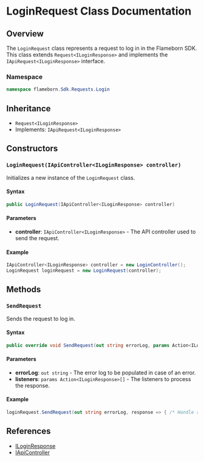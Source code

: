 
# LoginRequest Class Documentation

## Overview

The `LoginRequest` class represents a request to log in in the Flameborn SDK. This class extends `Request<ILoginResponse>` and implements the `IApiRequest<ILoginResponse>` interface.

### Namespace
```csharp
namespace flameborn.Sdk.Requests.Login
```

## Inheritance
- `Request<ILoginResponse>`
- Implements: `IApiRequest<ILoginResponse>`

## Constructors

### `LoginRequest(IApiController<ILoginResponse> controller)`

Initializes a new instance of the `LoginRequest` class.

#### Syntax
```csharp
public LoginRequest(IApiController<ILoginResponse> controller)
```

#### Parameters
- **controller**: `IApiController<ILoginResponse>` - The API controller used to send the request.

#### Example
```csharp
IApiController<ILoginResponse> controller = new LoginController();
LoginRequest loginRequest = new LoginRequest(controller);
```

## Methods

### `SendRequest`

Sends the request to log in.

#### Syntax
```csharp
public override void SendRequest(out string errorLog, params Action<ILoginResponse>[] listeners);
```

#### Parameters
- **errorLog**: `out string` - The error log to be populated in case of an error.
- **listeners**: `params Action<ILoginResponse>[]` - The listeners to process the response.

#### Example
```csharp
loginRequest.SendRequest(out string errorLog, response => { /* Handle response */ });
```

## References
- [ILoginResponse](https://gkhanc.github.io/flameborn-game/ILoginResponse)
- [IApiController](https://gkhanc.github.io/flameborn-game/IApiController)
